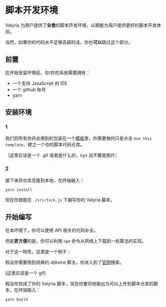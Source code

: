 # 脚本开发环境

Valyria 为用户提供了**全套**的脚本开发环境，以期能为用户提供更好的脚本开发体验。

当然，如果你的代码水平足够高超的话，你也**可以**跳过这个部分。

## 前置

在开始安装环境前，你/你的系统需要拥有：
- 一个支持 JavaScript 的 IDE
- 一个 github 账号
- yarn

## 安装环境

### 1

我们将所有你将会用到的包装在一个[模板](https://github.com/TeamNEDP/script-dev)里，你需要做的只是点击 `Use this template`，建立一个你的脚本代码仓库。

（这里应该是一个 .gif 或者是什么的，cyx 说不要是图片）

### 2

接下来将仓库克隆到本地，在终端输入：

```
yarn install
```

现在你就能在 `./src/tick.js` 下编写你的 Valyria 脚本。

## 开始编写

在本环境下，你可以使用 API 相关的代码补全。

但是**更方便**的是，你可以利用 `npm` 命令从网络上下载到一些算法的实现。

对于这一特性，这里是一个例子：

假设你需要用到经典的 $dijkstra$ 算法，你进入到了[官网](https://www.npmjs.com/)搜索。

(这里应该是一个 gif)



假设你完成了你的 Valyria 脚本，现在你要将他输出为可以上传到脚本仓库的脚本，在终端输入：
```
yarn build
```